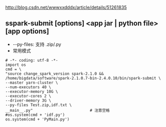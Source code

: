 

http://blog.csdn.net/wwwxxdddx/article/details/51261835
## sspark-submit [options] <app jar | python file> [app options]
- --py-files: 支持 .zip/.py
- 常用模式
```
# -*- coding: utf-8 -*-
import os
cmd = \
"source change_spark_version spark-2.1.0 && /home/bigdata/software/spark-2.1.0.7-bin-2.4.0.10/bin/spark-submit \
--master yarn-cluster \
--num-executors 40 \
--executor-memory 10G \
--executor-cores 2 \
--driver-memory 3G \
--py-files Test.zip,idf.txt \
__main__.py"                         # 注意空格
#os.system(cmd + 'idf.py')
os.system(cmd + 'PyMain.py')
```
